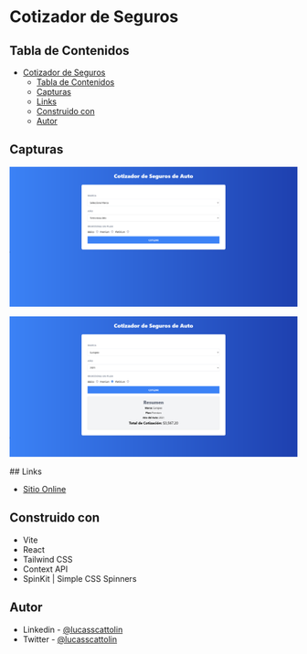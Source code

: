 # Cotizador de Seguros

## Tabla de Contenidos

- [Cotizador de Seguros](#cotizador-de-seguros)
  - [Tabla de Contenidos](#tabla-de-contenidos)
  - [Capturas](#capturas)
  - [Links](#links)
  - [Construido con](#construido-con)
  - [Autor](#autor)

## Capturas

<p align="center">
  <img src="src/img/final/Desktop1.png" width="900">
</p>
<p align="center">
  <img src="src/img/final/Desktop2.png" width="900">
</p>
## Links

- [Sitio Online](https://bespoke-souffle-4c06af.netlify.app/)

## Construido con

- Vite
- React
- Tailwind CSS
- Context API
- SpinKit | Simple CSS Spinners

## Autor

- Linkedin - [@lucasscattolin](https://www.linkedin.com/in/lucas-scattolin/)
- Twitter - [@lucasscattolin](https://www.twitter.com/lucasscattolin)

